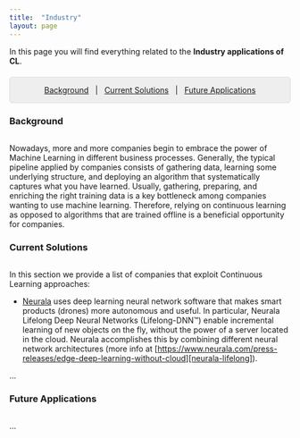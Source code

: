 ```yaml
---
title:  "Industry"
layout: page
---
```


In this page you will find everything related to the **Industry applications of CL**.

<p style="background: rgba(0,0,0,0.06) none repeat scroll 0% 0%; border: 1px solid rgb(222, 222, 222); padding: 1em; border-radius: 5px; text-align: center; margin-top:20px">
<a href="#background">Background</a> &nbsp; | &nbsp; <a href="#interests">Current Solutions</a> &nbsp; | &nbsp; <a href="#projects">Future Applications</a><br>
</p>

<a href="#background"></a>
<h3 id="background" style="margin-bottom: 30px;">Background</h3> 

Nowadays, more and more companies begin to embrace the power of Machine Learning in different business processes. Generally, the typical pipeline applied by companies consists of gathering data, learning some underlying structure, and deploying an algorithm that systematically captures what you have learned. Usually, gathering, preparing, and enriching the right training data is a key bottleneck among companies wanting to use machine learning. Therefore, relying on continuous learning as opposed to algorithms that are trained offline is a beneficial opportunity for companies.

<a href="#interests"></a>
<h3 id="interests" style="margin-bottom: 30px;">Current Solutions</h3>

In this section we provide a list of companies that exploit Continuous Learning approaches:

- [Neurala][neurala] uses deep learning neural network software that makes smart products (drones) more autonomous and useful. In particular, Neurala Lifelong Deep Neural Networks (Lifelong-DNN™) enable incremental learning of new objects on the fly, without the power of a server located in the cloud. Neurala accomplishes this by combining different neural network architectures (more info at [https://www.neurala.com/press-releases/edge-deep-learning-without-cloud][neurala-lifelong]).

...

<a href="#projects"></a>
<h3 id="projects" style="margin-bottom: 30px;">Future Applications</h3>

...

[linkedin]: https://www.linkedin.com/in/vincenzo
[neurala]: https://www.neurala.com/
[neurala-lifelong]:https://www.neurala.com/press-releases/edge-deep-learning-without-cloud
